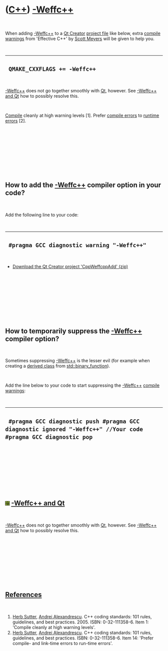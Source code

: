 
 

 

 

 

 

([C++](Cpp.md)) [-Weffc++](CppWeffcpp.md)
===========================================

 

When adding [-Weffc++](CppWeffcpp.md) to a [Qt
Creator](CppQtCreator.md) [project file](CppQtProjectFile.md) like
below, extra [compile warnings](CppCompileWarning.md) from 'Effective
C++' by [Scott Meyers](CppScottMeyers.md) will be given to help you.

 

  -------------------------------
  ` QMAKE_CXXFLAGS += -Weffc++`
  -------------------------------

 

[-Weffc++](CppWeffcpp.md) does not go together smoothly with
[Qt](CppQt.md), however. See [-Weffc++ and Qt](CppWeffcppAndQt.md) how
to possibly resolve this.

 

[Compile](CppCompiler.md) cleanly at high warning levels \[1\]. Prefer
[compile errors](CppCompileError.md) to [runtime
errors](CppRuntimeError.md) \[2\].

 

 

 

 

 

How to add the [-Weffc++](CppWeffcpp.md) compiler option in your code?
-----------------------------------------------------------------------

 

Add the following line to your code:

 

  ----------------------------------------------
  ` #pragma GCC diagnostic warning "-Weffc++"`
  ----------------------------------------------

 

-   [Download the Qt Creator project
    'CppWeffcppAdd' (zip)](CppWeffcppAdd.zip)

 

 

 

 

 

How to temporarily suppress the [-Weffc++](CppWeffcpp.md) compiler option?
---------------------------------------------------------------------------

 

Sometimes suppressing [-Weffc++](CppWeffcpp.md) is the lesser evil (for
example when creating a [derived class](CppDerivedClass.md) from
[std::binary\_function](CppStdBinary_function.md)).

 

Add the line below to your code to start suppressing the
[-Weffc++](CppWeffcpp.md) [compile warnings](CppCompileWarning.md):

 

  -----------------------------------------------------------------------------------------------------------------
  ` #pragma GCC diagnostic push #pragma GCC diagnostic ignored "-Weffc++" //Your code #pragma GCC diagnostic pop`
  -----------------------------------------------------------------------------------------------------------------

 

 

 

 

 

![Qt](PicQt.png) [-Weffc++ and Qt](CppWeffcppAndQt.md)
-------------------------------------------------------

 

[-Weffc++](CppWeffcpp.md) does not go together smoothly with
[Qt](CppQt.md), however. See [-Weffc++ and Qt](CppWeffcppAndQt.md) how
to possibly resolve this.

 

 

 

 

 

[References](CppReferences.md)
-------------------------------

 

1.  [Herb Sutter](CppHerbSutter.md), [Andrei
    Alexandrescu](CppAndreiAlexandrescu.md). C++ coding standards: 101
    rules, guidelines, and best practices. 2005. ISBN: 0-32-111358-6.
    Item 1: 'Compile cleanly at high warning levels'.
2.  [Herb Sutter](CppHerbSutter.md), [Andrei
    Alexandrescu](CppAndreiAlexandrescu.md). C++ coding standards: 101
    rules, guidelines, and best practices. ISBN: 0-32-111358-6. Item 14:
    'Prefer compile- and link-time errors to run-time errors'.

 

 

 

 

 

 

